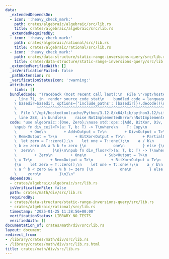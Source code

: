 ```yaml
---
data:
  _extendedDependsOn:
  - icon: ':heavy_check_mark:'
    path: crates/algebraic/algebraic/src/lib.rs
    title: crates/algebraic/algebraic/src/lib.rs
  _extendedRequiredBy:
  - icon: ':heavy_check_mark:'
    path: crates/algebraic/rational/src/lib.rs
    title: crates/algebraic/rational/src/lib.rs
  - icon: ':heavy_check_mark:'
    path: crates/data-structure/static-range-inversions-query/src/lib.rs
    title: crates/data-structure/static-range-inversions-query/src/lib.rs
  _extendedVerifiedWith: []
  _isVerificationFailed: false
  _pathExtension: rs
  _verificationStatusIcon: ':warning:'
  attributes:
    links: []
  bundledCode: "Traceback (most recent call last):\n  File \"/opt/hostedtoolcache/Python/3.12.8/x64/lib/python3.12/site-packages/onlinejudge_verify/documentation/build.py\"\
    , line 71, in _render_source_code_stat\n    bundled_code = language.bundle(stat.path,\
    \ basedir=basedir, options={'include_paths': [basedir]}).decode()\n          \
    \         ^^^^^^^^^^^^^^^^^^^^^^^^^^^^^^^^^^^^^^^^^^^^^^^^^^^^^^^^^^^^^^^^^^^^^^^^^^^^^^^^^\n\
    \  File \"/opt/hostedtoolcache/Python/3.12.8/x64/lib/python3.12/site-packages/onlinejudge_verify/languages/rust.py\"\
    , line 288, in bundle\n    raise NotImplementedError\nNotImplementedError\n"
  code: "use algebraic::{One, Zero};\nuse std::ops::{Add, BitXor, Div, Rem, Sub};\n\
    \npub fn div_ceil<T>(a: T, b: T) -> T\nwhere\n    T: Copy\n        + Zero\n  \
    \      + One\n        + Add<Output = T>\n        + Div<Output = T>\n        +\
    \ Rem<Output = T>\n        + BitXor<Output = T>\n        + PartialOrd,\n{\n  \
    \  let zero = T::zero();\n    let one = T::one();\n    a / b\n        + if a ^\
    \ b >= zero && a % b != zero {\n            one\n        } else {\n          \
    \  zero\n        }\n}\n\npub fn div_floor<T>(a: T, b: T) -> T\nwhere\n    T: Copy\n\
    \        + Zero\n        + One\n        + Sub<Output = T>\n        + Div<Output\
    \ = T>\n        + Rem<Output = T>\n        + BitXor<Output = T>\n        + PartialOrd,\n\
    {\n    let zero = T::zero();\n    let one = T::one();\n    a / b\n        - if\
    \ a ^ b < zero && a % b != zero {\n            one\n        } else {\n       \
    \     zero\n        }\n}\n"
  dependsOn:
  - crates/algebraic/algebraic/src/lib.rs
  isVerificationFile: false
  path: crates/math/div/src/lib.rs
  requiredBy:
  - crates/data-structure/static-range-inversions-query/src/lib.rs
  - crates/algebraic/rational/src/lib.rs
  timestamp: '2025-01-25 11:38:56+00:00'
  verificationStatus: LIBRARY_NO_TESTS
  verifiedWith: []
documentation_of: crates/math/div/src/lib.rs
layout: document
redirect_from:
- /library/crates/math/div/src/lib.rs
- /library/crates/math/div/src/lib.rs.html
title: crates/math/div/src/lib.rs
---
```

